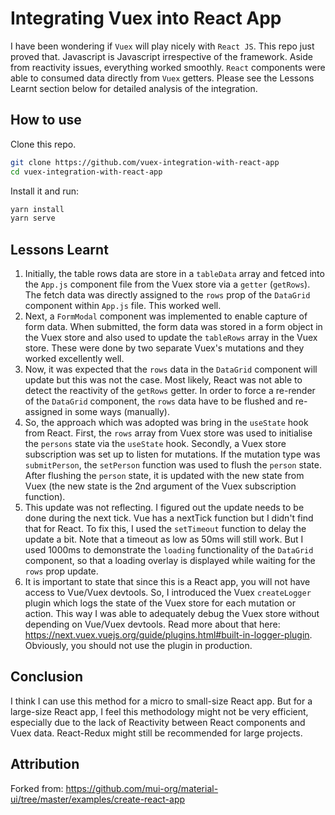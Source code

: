 # Integrating Vuex into React App

I have been wondering if `Vuex` will play nicely with `React JS`. This repo just proved that. Javascript is Javascript irrespective of the framework. Aside from reactivity issues, everything worked smoothly. `React` components were able to consumed data directly from `Vuex` getters. Please see the Lessons Learnt section below for detailed analysis of the integration.

## How to use

Clone this repo.

```sh
git clone https://github.com/vuex-integration-with-react-app
cd vuex-integration-with-react-app
```

Install it and run:

```sh
yarn install
yarn serve
```

## Lessons Learnt

1. Initially, the table rows data are store in a `tableData` array and fetced into the `App.js` component file from the Vuex store via a `getter` (`getRows`). The fetch data was directly assigned to the `rows` prop of the `DataGrid` component within `App.js` file. This worked well.
2. Next, a `FormModal` component was implemented to enable capture of form data. When submitted, the form data was stored in a form object in the Vuex store and also used to update the `tableRows` array in the Vuex store. These were done by two separate Vuex's mutations and they worked excellently well.
3. Now, it was expected that the `rows` data in the `DataGrid` component will update but this was not the case. Most likely, React was not able to detect the reactivity of the `getRows` getter. In order to force a re-render of the `DataGrid` component, the `rows` data have to be flushed and re-assigned in some ways (manually).
4. So, the approach which was adopted was bring in the `useState` hook from React. First, the `rows` array from Vuex store was used to initialise the `persons` state via the `useState` hook. Secondly, a Vuex store subscription was set up to listen for mutations. If the mutation type was `submitPerson`, the `setPerson` function was used to flush the `person` state. After flushing the `person` state, it is updated with the new state from Vuex (the new state is the 2nd argument of the Vuex subscription function).
5. This update was not reflecting. I figured out the update needs to be done during the next tick. Vue has a nextTick function but I didn't find that for React. To fix this, I used the `setTimeout` function to delay the update a bit. Note that a timeout as low as 50ms will still work. But I used 1000ms to demonstrate the `loading` functionality of the `DataGrid` component, so that a loading overlay is displayed while waiting for the `rows` prop update.
6. It is important to state that since this is a React app, you will not have access to Vue/Vuex devtools. So, I introduced the Vuex `createLogger` plugin which logs the state of the Vuex store for each mutation or action. This way I was able to adequately debug the Vuex store without depending on Vue/Vuex devtools. Read more about that here: https://next.vuex.vuejs.org/guide/plugins.html#built-in-logger-plugin. Obviously, you should not use the plugin in production.

## Conclusion

I think I can use this method for a micro to small-size React app. But for a large-size React app, I feel this methodology might not be very efficient, especially due to the lack of Reactivity between React components and Vuex data. React-Redux might still be recommended for large projects.

## Attribution
Forked from: https://github.com/mui-org/material-ui/tree/master/examples/create-react-app
